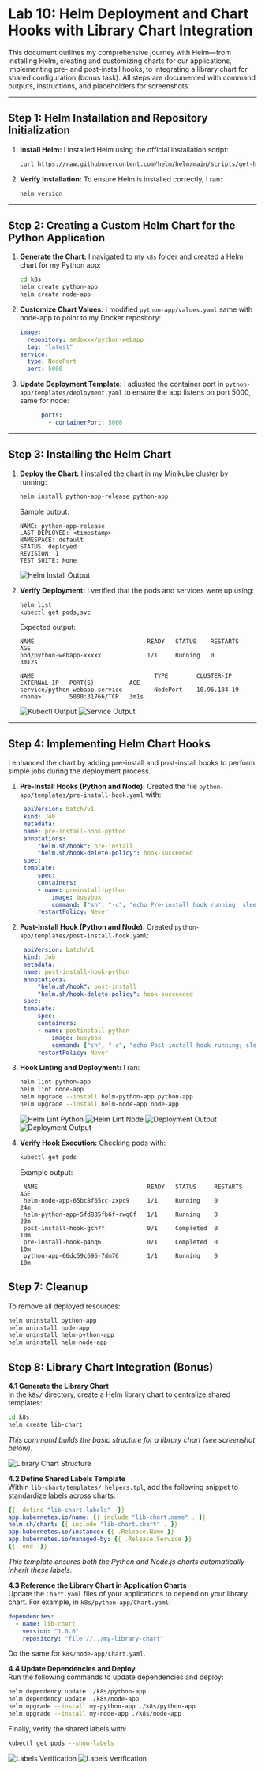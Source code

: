 # Lab 10: Helm Deployment and Chart Hooks with Library Chart Integration

This document outlines my comprehensive journey with Helm—from installing Helm, creating and customizing charts for our applications, implementing pre- and post-install hooks, to integrating a library chart for shared configuration (bonus task). All steps are documented with command outputs, instructions, and placeholders for screenshots.

---

## Step 1: Helm Installation and Repository Initialization

1. **Install Helm:**
   I installed Helm using the official installation script:
   ```bash
   curl https://raw.githubusercontent.com/helm/helm/main/scripts/get-helm-3 | bash
   ```
2. **Verify Installation:**
   To ensure Helm is installed correctly, I ran:
   ```bash
   helm version
   ```
---

## Step 2: Creating a Custom Helm Chart for the Python Application

1. **Generate the Chart:**
   I navigated to my `k8s` folder and created a Helm chart for my Python app:
   ```bash
   cd k8s
   helm create python-app
   helm create node-app
   ```

2. **Customize Chart Values:**
   I modified `python-app/values.yaml` same with node-app to point to my Docker repository:
   ```yaml
   image:
     repository: sedoxxx/python-webapp
     tag: "latest"
   service:
     type: NodePort
     port: 5000
   ```

3. **Update Deployment Template:**
   I adjusted the container port in `python-app/templates/deployment.yaml` to ensure the app listens on port 5000, same for node:
   ```yaml
         ports:
           - containerPort: 5000
   ```

---

## Step 3: Installing the Helm Chart

1. **Deploy the Chart:**
   I installed the chart in my Minikube cluster by running:
   ```bash
   helm install python-app-release python-app
   ```
   Sample output:
   ```
   NAME: python-app-release
   LAST DEPLOYED: <timestamp>
   NAMESPACE: default
   STATUS: deployed
   REVISION: 1
   TEST SUITE: None
   ```
   ![Helm Install Output](./screenshots/python-install-helm.png)

2. **Verify Deployment:**
   I verified that the pods and services were up using:
   ```bash
   helm list
   kubectl get pods,svc
   ```
   Expected output:
   ```
   NAME                                READY   STATUS    RESTARTS   AGE
   pod/python-webapp-xxxxx             1/1     Running   0          3m12s

   NAME                                  TYPE        CLUSTER-IP       EXTERNAL-IP   PORT(S)          AGE
   service/python-webapp-service         NodePort    10.96.184.19     <none>        5000:31766/TCP   3m1s
   ```
   ![Kubectl Output](./screenshots/helm-list-1.png)
   ![Service Output](./screenshots/svc-1.png)

---

## Step 4: Implementing Helm Chart Hooks

I enhanced the chart by adding pre-install and post-install hooks to perform simple jobs during the deployment process.

1. **Pre-Install Hooks (Python and Node):**
   Created the file `python-app/templates/pre-install-hook.yaml` with:
   ```yaml
    apiVersion: batch/v1
    kind: Job
    metadata:
    name: pre-install-hook-python
    annotations:
        "helm.sh/hook": pre-install
        "helm.sh/hook-delete-policy": hook-succeeded
    spec:
    template:
        spec:
        containers:
        - name: preinstall-python
            image: busybox
            command: ["sh", "-c", "echo Pre-install hook running; sleep 20"]
        restartPolicy: Never
   ```
2. **Post-Install Hook (Python and Node):**
   Created `python-app/templates/post-install-hook.yaml`:
   ```yaml
    apiVersion: batch/v1
    kind: Job
    metadata:
    name: post-install-hook-python
    annotations:
        "helm.sh/hook": post-install
        "helm.sh/hook-delete-policy": hook-succeeded
    spec:
    template:
        spec:
        containers:
        - name: postinstall-python
            image: busybox
            command: ["sh", "-c", "echo Post-install hook running; sleep 20"]
        restartPolicy: Never
   ```

5. **Hook Linting and Deployment:**
   I ran:
   ```bash
   helm lint python-app
   helm lint node-app
   helm upgrade --install helm-python-app python-app
   helm upgrade --install helm-node-app node-app
   ```
   ![Helm Lint Python](./screenshots/python-lint.png)
   ![Helm Lint Node](./screenshots/node-lint.png)
   ![Deployment Output](./screenshots/deployement-python.png)
   ![Deployment Output](./screenshots/deployement-node.png)

6. **Verify Hook Execution:**
   Checking pods with:
   ```bash
   kubectl get pods
   ```
   Example output:
   ```
    NAME                               READY   STATUS     RESTARTS      AGE
    helm-node-app-65bc8f65cc-zxpc9     1/1     Running    0             24m
    helm-python-app-5fd885fb6f-rwg6f   1/1     Running    0             23m
    post-install-hook-gch7f            0/1     Completed  0             10m
    pre-install-hook-p4nq6             0/1     Completed  0             10m
    python-app-66dc59c696-7dm76        1/1     Running    0             10m
   ```

## Step 7: Cleanup

To remove all deployed resources:
```bash
helm uninstall python-app
helm uninstall node-app
helm uninstall helm-python-app
helm uninstall helm-node-app
```


## Step 8: Library Chart Integration (Bonus)

**4.1 Generate the Library Chart**  
In the `k8s/` directory, create a Helm library chart to centralize shared templates:
```bash
cd k8s
helm create lib-chart
```
*This command builds the basic structure for a library chart (see screenshot below).*

![Library Chart Structure](./screenshots/lib-chart.png)

**4.2 Define Shared Labels Template**  
Within `lib-chart/templates/_helpers.tpl`, add the following snippet to standardize labels across charts:
```yaml
{{- define "lib-chart.labels" -}}
app.kubernetes.io/name: {{ include "lib-chart.name" . }}
helm.sh/chart: {{ include "lib-chart.chart" . }}
app.kubernetes.io/instance: {{ .Release.Name }}
app.kubernetes.io/managed-by: {{ .Release.Service }}
{{- end -}}
```
*This template ensures both the Python and Node.js charts automatically inherit these labels.*


**4.3 Reference the Library Chart in Application Charts**  
Update the `Chart.yaml` files of your applications to depend on your library chart. For example, in `k8s/python-app/Chart.yaml`:
```yaml
dependencies:
  - name: lib-chart
    version: "1.0.0"
    repository: "file://../my-library-chart"
```
Do the same for `k8s/node-app/Chart.yaml`.


**4.4 Update Dependencies and Deploy**  
Run the following commands to update dependencies and deploy:
```bash
helm dependency update ./k8s/python-app
helm dependency update ./k8s/node-app
helm upgrade --install my-python-app ./k8s/python-app
helm upgrade --install my-node-app ./k8s/node-app
```
Finally, verify the shared labels with:
```bash
kubectl get pods --show-labels
```
![Labels Verification](./screenshots/dep-upd-py.png)
![Labels Verification](./screenshots/dep-upd-node.png)

